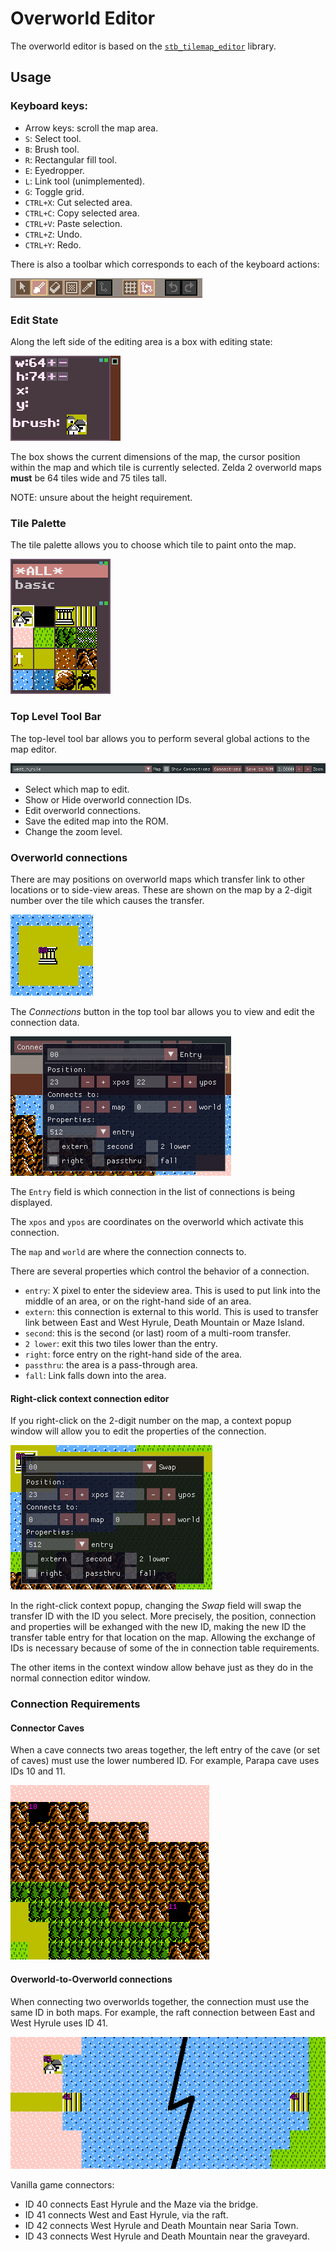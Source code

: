 # Overworld Editor

The overworld editor is based on the
[`stb_tilemap_editor`](https://github.com/nothings/stb) library.

## Usage

### Keyboard keys:

* Arrow keys: scroll the map area.
* `S`: Select tool.
* `B`: Brush tool.
* `R`: Rectangular fill tool.
* `E`: Eyedropper.
* `L`: Link tool (unimplemented).
* `G`: Toggle grid.
* `CTRL+X`: Cut selected area.
* `CTRL+C`: Copy selected area.
* `CTRL+V`: Paste selection.
* `CTRL+Z`: Undo.
* `CTRL+Y`: Redo.

There is also a toolbar which corresponds to each of the keyboard actions:

![toolbar](images/toolbar.png)

### Edit State

Along the left side of the editing area is a box with editing state:

![state](images/current-pos.png)

The box shows the current dimensions of the map, the cursor position within
the map and which tile is currently selected.  Zelda 2 overworld
maps **must** be 64 tiles wide and 75 tiles tall.

NOTE: unsure about the height requirement.

### Tile Palette

The tile palette allows you to choose which tile to paint onto the map.

![tile-palette](images/tile-palette.png)

### Top Level Tool Bar

The top-level tool bar allows you to perform several global actions to the map
editor.

![tile-palette](images/editor-tools.png)

* Select which map to edit.
* Show or Hide overworld connection IDs.
* Edit overworld connections.
* Save the edited map into the ROM.
* Change the zoom level.

### Overworld connections

There are may positions on overworld maps which transfer link to other locations
or to side-view areas.  These are shown on the map by a 2-digit number
over the tile which causes the transfer.

![connection](images/transfer-id.png)

The *Connections* button in the top tool bar allows you to view and edit
the connection data.


![connection-context](images/connection-editor-popup.png)

The `Entry` field is which connection in the list of connections is being
displayed.

The `xpos` and `ypos` are coordinates on the overworld which activate this
connection.

The `map` and `world` are where the connection connects to.

There are several properties which control the behavior of a connection.

* `entry`: X pixel to enter the sideview area.  This is used to put link into
  the middle of an area, or on the right-hand side of an area.
* `extern`: this connection is external to this world.  This is used to transfer
  link between East and West Hyrule, Death Mountain or Maze Island.
* `second`: this is the second (or last) room of a multi-room transfer.
* `2 lower`: exit this two tiles lower than the entry.
* `right`: force entry on the right-hand side of the area.
* `passthru`: the area is a pass-through area.
* `fall`: Link falls down into the area.

#### Right-click context connection editor

If you right-click on the 2-digit number on the map, a context popup
window will allow you to edit the properties of the connection.

![connection-context](images/connection-editor-context.png)

In the right-click context popup, changing the *Swap* field will swap the
transfer ID with the ID you select.  More precisely, the position,
connection and properties will be exhanged with the new ID, making the new
ID the transfer table entry for that location on the map.  Allowing the
exchange of IDs is necessary because of some of the in connection
table requirements.

The other items in the context window allow behave just as they do in the
normal connection editor window.

### Connection Requirements

#### Connector Caves

When a cave connects two areas together, the left entry of the cave (or set
of caves) must use the lower numbered ID.  For example, Parapa cave uses
IDs 10 and 11.

![parapa-cave](images/parapa-cave.png)

#### Overworld-to-Overworld connections

When connecting two overworlds together, the connection must use the same
ID in both maps.  For example, the raft connection between East and West
Hyrule uses ID 41.

![raft-spot](images/raft-spot.png)

Vanilla game connectors:

* ID 40 connects East Hyrule and the Maze via the bridge.
* ID 41 connects West and East Hyrule, via the raft.
* ID 42 connects West Hyrule and Death Mountain near Saria Town.
* ID 43 connects West Hyrule and Death Mountain near the graveyard.
